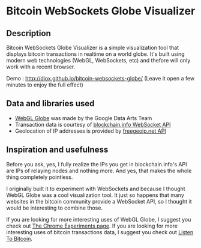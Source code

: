 Bitcoin WebSockets Globe Visualizer
===================================

Description
-----------

Bitcoin WebSockets Globe Visualizer is a simple visualization tool that displays
bitcoin transactions in realtime on a world globe. It's built using modern web
technologies (WebGL, WebSockets, etc) and thefore will only work with a recent
browser.

Demo : http://diox.github.io/bitcoin-websockets-globe/ (Leave it open a few 
minutes to enjoy the full effect)

Data and libraries used
-----------------------

- [WebGL Globe][WebGL Globe] was made by the Google Data Arts Team
- Transaction data is courtesy of [blockchain.info WebSocket API][blockchain.info WebSocket API]
- Geolocation of IP addresses is provided by [freegeoip.net API][freegeoip.net API]

[WebGL Globe]: https://code.google.com/p/webgl-globe/
[blockchain.info WebSocket API]: http://blockchain.info/api/api_websocket
[freegeoip.net API]: http://freegeoip.net/

Inspiration and usefulness
--------------------------

Before you ask, yes, I fully realize the IPs you get in blockchain.info's API 
are IPs of relaying nodes and nothing more. And yes, that makes the whole thing
completely pointless.

I originally built it to experiment with WebSockets and because I thought WebGL
Globe was a cool visualization tool. It just so happens that many websites in 
the bitcoin community provide a WebSocket API, so I thought it would be 
interesting to combine those.

If you are looking for more interesting uses of WebGL Globe, I suggest you check
out [The Chrome Experiments page][The WebGL Globe]. If you are looking for more
interesting uses of bitcoin transactions data, I suggest you check out 
[Listen To Bitcoin][Listen To Bitcoin].

[The WebGL Globe]: http://www.chromeexperiments.com/globe
[Listen To Bitcoin]: http://www.listentobitcoin.com/
